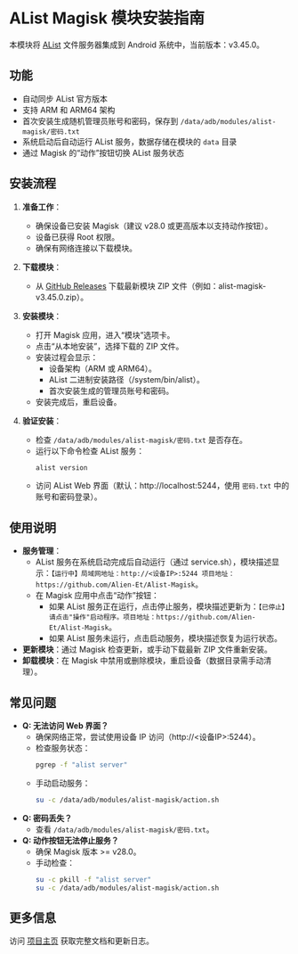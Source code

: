 # AList Magisk 模块安装指南

本模块将 [AList](https://github.com/AlistGo/alist) 文件服务器集成到 Android 系统中，当前版本：v3.45.0。

## 功能
- 自动同步 AList 官方版本
- 支持 ARM 和 ARM64 架构
- 首次安装生成随机管理员账号和密码，保存到 `/data/adb/modules/alist-magisk/密码.txt`
- 系统启动后自动运行 AList 服务，数据存储在模块的 `data` 目录
- 通过 Magisk 的“动作”按钮切换 AList 服务状态

## 安装流程
1. **准备工作**：
   - 确保设备已安装 Magisk（建议 v28.0 或更高版本以支持动作按钮）。
   - 设备已获得 Root 权限。
   - 确保有网络连接以下载模块。

2. **下载模块**：
   - 从 [GitHub Releases](https://github.com/Alien-Et/Alist-Magisk/releases) 下载最新模块 ZIP 文件（例如：alist-magisk-v3.45.0.zip）。

3. **安装模块**：
   - 打开 Magisk 应用，进入“模块”选项卡。
   - 点击“从本地安装”，选择下载的 ZIP 文件。
   - 安装过程会显示：
     - 设备架构（ARM 或 ARM64）。
     - AList 二进制安装路径（/system/bin/alist）。
     - 首次安装生成的管理员账号和密码。
   - 安装完成后，重启设备。

4. **验证安装**：
   - 检查 `/data/adb/modules/alist-magisk/密码.txt` 是否存在。
   - 运行以下命令检查 AList 服务：
     ```bash
     alist version
     ```
   - 访问 AList Web 界面（默认：http://localhost:5244，使用 `密码.txt` 中的账号和密码登录）。

## 使用说明
- **服务管理**：
  - AList 服务在系统启动完成后自动运行（通过 service.sh），模块描述显示：`【运行中】局域网地址：http://<设备IP>:5244 项目地址：https://github.com/Alien-Et/Alist-Magisk`。
  - 在 Magisk 应用中点击“动作”按钮：
    - 如果 AList 服务正在运行，点击停止服务，模块描述更新为：`【已停止】请点击"操作"启动程序。项目地址：https://github.com/Alien-Et/Alist-Magisk`。
    - 如果 AList 服务未运行，点击启动服务，模块描述恢复为运行状态。
- **更新模块**：通过 Magisk 检查更新，或手动下载最新 ZIP 文件重新安装。
- **卸载模块**：在 Magisk 中禁用或删除模块，重启设备（数据目录需手动清理）。

## 常见问题
- **Q: 无法访问 Web 界面？**
  - 确保网络正常，尝试使用设备 IP 访问（http://<设备IP>:5244）。
  - 检查服务状态：
    ```bash
    pgrep -f "alist server"
    ```
  - 手动启动服务：
    ```bash
    su -c /data/adb/modules/alist-magisk/action.sh
    ```
- **Q: 密码丢失？**
  - 查看 `/data/adb/modules/alist-magisk/密码.txt`。
- **Q: 动作按钮无法停止服务？**
  - 确保 Magisk 版本 >= v28.0。
  - 手动检查：
    ```bash
    su -c pkill -f "alist server"
    su -c /data/adb/modules/alist-magisk/action.sh
    ```

## 更多信息
访问 [项目主页](https://github.com/Alien-Et/Alist-Magisk) 获取完整文档和更新日志。
